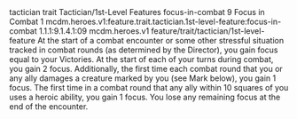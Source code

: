 <ability>
  <metadata>
    <class>tactician</class>
    <feature_type>trait</feature_type>
    <file_dpath>Tactician/1st-Level Features</file_dpath>
    <item_id>focus-in-combat</item_id>
    <item_index>9</item_index>
    <item_name>Focus in Combat</item_name>
    <level>1</level>
    <scc>mcdm.heroes.v1:feature.trait.tactician.1st-level-feature:focus-in-combat</scc>
    <scdc>1.1.1:9.1.4.1:09</scdc>
    <source>mcdm.heroes.v1</source>
    <type>feature/trait/tactician/1st-level-feature</type>
  </metadata>
  <effects>
    <effect type="mundane">At the start of a combat encounter or some other stressful situation tracked in combat rounds (as determined by the Director), you gain focus equal to your Victories. At the start of each of your turns during combat, you gain 2 focus.
Additionally, the first time each combat round that you or any ally damages a creature marked by you (see Mark below), you gain 1 focus. The first time in a combat round that any ally within 10 squares of you uses a heroic ability, you gain 1 focus.
You lose any remaining focus at the end of the encounter.</effect>
  </effects>
</ability>

